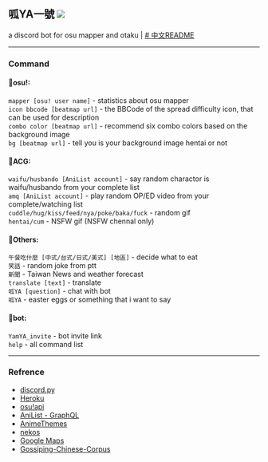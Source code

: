 ## 呱YA一號 [![](https://img.shields.io/badge/discord%20bot-invite-blue?style=for-the-badge&logo=discord)](https://discord.com/api/oauth2/authorize?client_id=877426954888962068&permissions=0&scope=bot)  
a discord bot for osu mapper and otaku | [# 中文README](https://github.com/tommy9301122/YamYA_bot/blob/main/README_zh.md)

-----------
### Command
#### 🍠osu!:
```mapper [osu! user name]``` - statistics about osu mapper  
```icon bbcode [beatmap url]``` - the BBCode of the spread difficulty icon, that can be used for description  
```combo color [beatmap url]``` - recommend six combo colors based on the background image  
```bg [beatmap url]``` - tell you is your background image hentai or not  

#### 🍠ACG:
```waifu/husbando [AniList account]``` - say random charactor is waifu/husbando from your complete list  
```amq [AniList account]``` - play random OP/ED video from your complete/watching list  
```cuddle/hug/kiss/feed/nya/poke/baka/fuck``` - random gif  
```hentai/cum``` - NSFW gif (NSFW chennal only)

#### 🍠Others:
```午餐吃什麼 [中式/台式/日式/美式] [地區]``` - decide what to eat  
```笑話``` - random joke from ptt  
```新聞``` - Taiwan News and weather forecast  
```translate [text]``` - translate  
```呱YA [question]``` - chat with bot    
```呱YA``` - easter eggs or something that i want to say  

#### 🍠bot:
```YamYA_invite``` - bot invite link  
```help``` - all command list  

-----------
### Refrence
* [discord.py](https://discordpy.readthedocs.io/en/stable/)  
* [Heroku](https://www.heroku.com)  
* [osu!api](https://github.com/ppy/osu-api/wiki)  
* [AniList - GraphQL](https://github.com/AniList/ApiV2-GraphQL-Docs)  
* [AnimeThemes](https://github.com/LetrixZ/animethemes-api)  
* [nekos](https://github.com/Nekos-life/nekos.py)  
* [Google Maps](https://github.com/googlemaps/google-maps-services-python)  
* [Gossiping-Chinese-Corpus](https://github.com/zake7749/Gossiping-Chinese-Corpus) 
